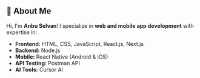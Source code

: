 ## 🚀 About Me
Hi, I'm **Anbu Selvan**! I specialize in **web and mobile app development** with expertise in:
- **Frontend:** HTML, CSS, JavaScript, React.js, Next.js
- **Backend:** Node.js
- **Mobile:** React Native (Android & iOS)
- **API Testing:** Postman API
- **AI Tools:** Cursor AI
